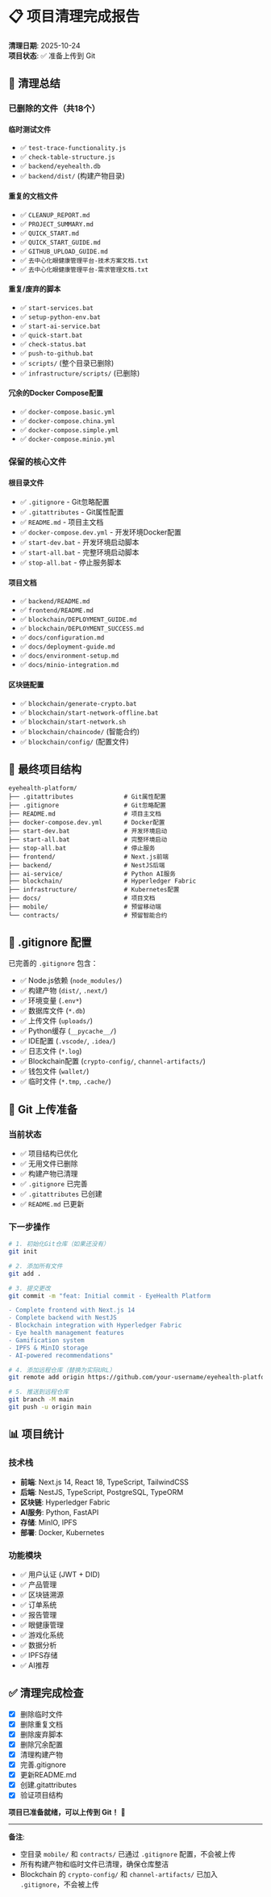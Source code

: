 # 📋 项目清理完成报告

**清理日期**: 2025-10-24  
**项目状态**: ✅ 准备上传到 Git

## 🎯 清理总结

### 已删除的文件（共18个）

#### 临时测试文件
- ✅ `test-trace-functionality.js`
- ✅ `check-table-structure.js`
- ✅ `backend/eyehealth.db`
- ✅ `backend/dist/` (构建产物目录)

#### 重复的文档文件
- ✅ `CLEANUP_REPORT.md`
- ✅ `PROJECT_SUMMARY.md`
- ✅ `QUICK_START.md`
- ✅ `QUICK_START_GUIDE.md`
- ✅ `GITHUB_UPLOAD_GUIDE.md`
- ✅ `去中心化眼健康管理平台-技术方案文档.txt`
- ✅ `去中心化眼健康管理平台-需求管理文档.txt`

#### 重复/废弃的脚本
- ✅ `start-services.bat`
- ✅ `setup-python-env.bat`
- ✅ `start-ai-service.bat`
- ✅ `quick-start.bat`
- ✅ `check-status.bat`
- ✅ `push-to-github.bat`
- ✅ `scripts/` (整个目录已删除)
- ✅ `infrastructure/scripts/` (已删除)

#### 冗余的Docker Compose配置
- ✅ `docker-compose.basic.yml`
- ✅ `docker-compose.china.yml`
- ✅ `docker-compose.simple.yml`
- ✅ `docker-compose.minio.yml`

### 保留的核心文件

#### 根目录文件
- ✅ `.gitignore` - Git忽略配置
- ✅ `.gitattributes` - Git属性配置
- ✅ `README.md` - 项目主文档
- ✅ `docker-compose.dev.yml` - 开发环境Docker配置
- ✅ `start-dev.bat` - 开发环境启动脚本
- ✅ `start-all.bat` - 完整环境启动脚本
- ✅ `stop-all.bat` - 停止服务脚本

#### 项目文档
- ✅ `backend/README.md`
- ✅ `frontend/README.md`
- ✅ `blockchain/DEPLOYMENT_GUIDE.md`
- ✅ `blockchain/DEPLOYMENT_SUCCESS.md`
- ✅ `docs/configuration.md`
- ✅ `docs/deployment-guide.md`
- ✅ `docs/environment-setup.md`
- ✅ `docs/minio-integration.md`

#### 区块链配置
- ✅ `blockchain/generate-crypto.bat`
- ✅ `blockchain/start-network-offline.bat`
- ✅ `blockchain/start-network.sh`
- ✅ `blockchain/chaincode/` (智能合约)
- ✅ `blockchain/config/` (配置文件)

## 📂 最终项目结构

```
eyehealth-platform/
├── .gitattributes              # Git属性配置
├── .gitignore                  # Git忽略配置
├── README.md                   # 项目主文档
├── docker-compose.dev.yml      # Docker配置
├── start-dev.bat               # 开发环境启动
├── start-all.bat               # 完整环境启动
├── stop-all.bat                # 停止服务
├── frontend/                   # Next.js前端
├── backend/                    # NestJS后端
├── ai-service/                 # Python AI服务
├── blockchain/                 # Hyperledger Fabric
├── infrastructure/             # Kubernetes配置
├── docs/                       # 项目文档
├── mobile/                     # 预留移动端
└── contracts/                  # 预留智能合约
```

## 🔧 .gitignore 配置

已完善的 `.gitignore` 包含：
- ✅ Node.js依赖 (`node_modules/`)
- ✅ 构建产物 (`dist/`, `.next/`)
- ✅ 环境变量 (`.env*`)
- ✅ 数据库文件 (`*.db`)
- ✅ 上传文件 (`uploads/`)
- ✅ Python缓存 (`__pycache__/`)
- ✅ IDE配置 (`.vscode/`, `.idea/`)
- ✅ 日志文件 (`*.log`)
- ✅ Blockchain配置 (`crypto-config/`, `channel-artifacts/`)
- ✅ 钱包文件 (`wallet/`)
- ✅ 临时文件 (`*.tmp`, `.cache/`)

## 🚀 Git 上传准备

### 当前状态
- ✅ 项目结构已优化
- ✅ 无用文件已删除
- ✅ 构建产物已清理
- ✅ `.gitignore` 已完善
- ✅ `.gitattributes` 已创建
- ✅ `README.md` 已更新

### 下一步操作

```bash
# 1. 初始化Git仓库（如果还没有）
git init

# 2. 添加所有文件
git add .

# 3. 提交更改
git commit -m "feat: Initial commit - EyeHealth Platform

- Complete frontend with Next.js 14
- Complete backend with NestJS
- Blockchain integration with Hyperledger Fabric
- Eye health management features
- Gamification system
- IPFS & MinIO storage
- AI-powered recommendations"

# 4. 添加远程仓库（替换为实际URL）
git remote add origin https://github.com/your-username/eyehealth-platform.git

# 5. 推送到远程仓库
git branch -M main
git push -u origin main
```

## 📊 项目统计

### 技术栈
- **前端**: Next.js 14, React 18, TypeScript, TailwindCSS
- **后端**: NestJS, TypeScript, PostgreSQL, TypeORM
- **区块链**: Hyperledger Fabric
- **AI服务**: Python, FastAPI
- **存储**: MinIO, IPFS
- **部署**: Docker, Kubernetes

### 功能模块
- ✅ 用户认证 (JWT + DID)
- ✅ 产品管理
- ✅ 区块链溯源
- ✅ 订单系统
- ✅ 报告管理
- ✅ 眼健康管理
- ✅ 游戏化系统
- ✅ 数据分析
- ✅ IPFS存储
- ✅ AI推荐

## ✅ 清理完成检查

- [x] 删除临时文件
- [x] 删除重复文档
- [x] 删除废弃脚本
- [x] 删除冗余配置
- [x] 清理构建产物
- [x] 完善.gitignore
- [x] 更新README.md
- [x] 创建.gitattributes
- [x] 验证项目结构

**项目已准备就绪，可以上传到 Git！** 🎉

---

**备注**: 
- 空目录 `mobile/` 和 `contracts/` 已通过 `.gitignore` 配置，不会被上传
- 所有构建产物和临时文件已清理，确保仓库整洁
- Blockchain 的 `crypto-config/` 和 `channel-artifacts/` 已加入 `.gitignore`，不会被上传

